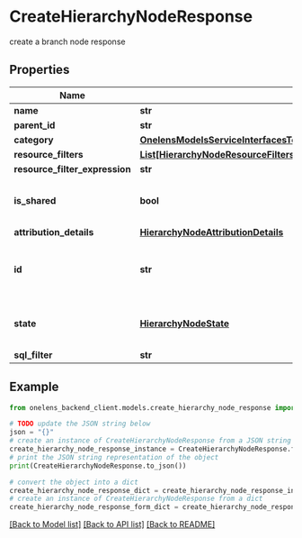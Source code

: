 # CreateHierarchyNodeResponse

create a branch node response

## Properties

Name | Type | Description | Notes
------------ | ------------- | ------------- | -------------
**name** | **str** |  | 
**parent_id** | **str** |  | 
**category** | [**OnelensModelsServiceInterfacesTenantMetadataCommonsHierarchyNodeCategory1**](OnelensModelsServiceInterfacesTenantMetadataCommonsHierarchyNodeCategory1.md) |  | 
**resource_filters** | [**List[HierarchyNodeResourceFilters]**](HierarchyNodeResourceFilters.md) |  | [optional] 
**resource_filter_expression** | **str** |  | [optional] 
**is_shared** | **bool** | is this node a shared node or not. | [optional] [default to False]
**attribution_details** | [**HierarchyNodeAttributionDetails**](HierarchyNodeAttributionDetails.md) |  | [optional] 
**id** | **str** | The unique identifier of the hierarchy node. | 
**state** | [**HierarchyNodeState**](HierarchyNodeState.md) | The state of the hierarchy node. | 
**sql_filter** | **str** |  | [optional] 

## Example

```python
from onelens_backend_client.models.create_hierarchy_node_response import CreateHierarchyNodeResponse

# TODO update the JSON string below
json = "{}"
# create an instance of CreateHierarchyNodeResponse from a JSON string
create_hierarchy_node_response_instance = CreateHierarchyNodeResponse.from_json(json)
# print the JSON string representation of the object
print(CreateHierarchyNodeResponse.to_json())

# convert the object into a dict
create_hierarchy_node_response_dict = create_hierarchy_node_response_instance.to_dict()
# create an instance of CreateHierarchyNodeResponse from a dict
create_hierarchy_node_response_form_dict = create_hierarchy_node_response.from_dict(create_hierarchy_node_response_dict)
```
[[Back to Model list]](../README.md#documentation-for-models) [[Back to API list]](../README.md#documentation-for-api-endpoints) [[Back to README]](../README.md)


